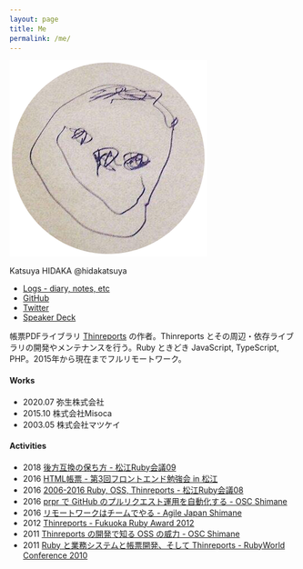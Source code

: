 ```yaml
---
layout: page
title: Me
permalink: /me/
---
```


![](/images/profile.png)

Katsuya HIDAKA @hidakatsuya

- [Logs - diary, notes, etc](/)
- [GitHub](https://github.com/hidakatsuya)
- [Twitter](https://twitter.com/hidakatsuya)
- [Speaker Deck](https://speakerdeck.com/hidakatsuya)

帳票PDFライブラリ [Thinreports](https://github.com/thinreports) の作者。Thinreports とその周辺・依存ライブラリの開発やメンテナンスを行う。Ruby ときどき JavaScript, TypeScript, PHP。2015年から現在までフルリモートワーク。

#### Works

- 2020.07 弥生株式会社
- 2015.10 株式会社Misoca
- 2003.05 株式会社マツケイ

#### Activities

- 2018 [後方互換の保ち方 - 松江Ruby会議09](https://speakerdeck.com/hidakatsuya/how-to-maintain-compatibility)
- 2016 [HTML帳票 - 第3回フロントエンド勉強会 in 松江](https://speakerdeck.com/hidakatsuya/frontend-study-group-in-sannin-3rd)
- 2016 [2006-2016 Ruby, OSS, Thinreports - 松江Ruby会議08](https://speakerdeck.com/hidakatsuya/matsue-rubykaigi08-lt)
- 2016 [prpr で GitHub のプルリクエスト運用を自動化する - OSC Shimane](https://speakerdeck.com/hidakatsuya/introduction-of-prpr)
- 2016 [リモートワークはチームでやる - Agile Japan Shimane](https://speakerdeck.com/hidakatsuya/agilejapan2016-shimane-session2-2)
- 2012 [Thinreports - Fukuoka Ruby Award 2012](https://www.slideshare.net/thinreports/fukuoka-ruby-award-2012)
- 2011 [Thinreports の開発で知る OSS の威力 - OSC Shimane](https://www.slideshare.net/thinreports/thinreports-osc2011shimane)
- 2011 [Ruby と業務システムと帳票開発、そして Thinreports - RubyWorld Conference 2010](https://www.slideshare.net/thinreports/rubythinreports-6798564)
